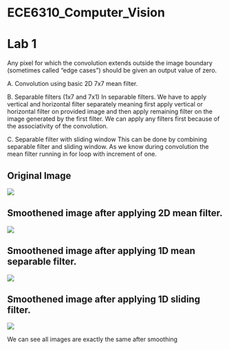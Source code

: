 # ECE6310_Computer_Vision
# Lab 1

Any pixel for which the convolution extends outside the image boundary (sometimes
called “edge cases”) should be given an output value of zero.


A. Convolution using basic 2D 7x7 mean filter.

B. Separable filters (1x7 and 7x1)
In separable filters. We have to apply vertical and horizontal filter separately meaning first apply
vertical or horizontal filter on provided image and then apply remaining filter on the image
generated by the first filter. We can apply any filters first because of the associativity of the
convolution.

C. Separable filter with sliding window
This can be done by combining separable filter and sliding window. As we know during
convolution the mean filter running in for loop with increment of one.

## Original Image

![](https://github.com/Praj390/ECE6310_Computer_Vision/blob/master/Filtering%20Methods/bridge.ppm)

## Smoothened image after applying 2D mean filter.
![](https://github.com/Praj390/ECE6310_Computer_Vision/blob/master/Filtering%20Methods/smoothed_2D_filter.ppm)

## Smoothened image after applying 1D mean separable filter.
![](https://github.com/Praj390/ECE6310_Computer_Vision/blob/master/Filtering%20Methods/smoothed_1D_filter.ppm)

## Smoothened image after applying 1D sliding filter.
![](https://github.com/Praj390/ECE6310_Computer_Vision/blob/master/Filtering%20Methods/smoothed_1D_sliding_filter.ppm)

We can see all images are exactly the same after smoothing




